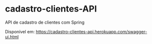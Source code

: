 # cadastro-clientes-API
API de cadastro de clientes com Spring

Disponível em:
https://cadastro-clientes-api.herokuapp.com/swagger-ui.html

